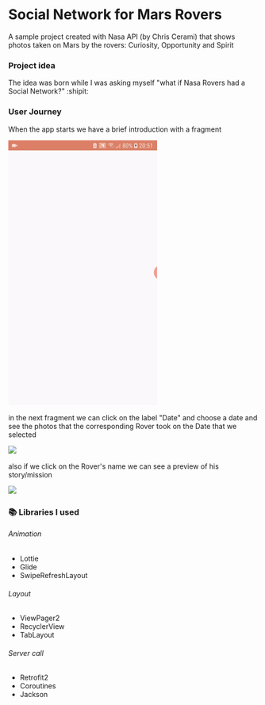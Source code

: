 # Social Network for Mars Rovers 

A sample project created with Nasa API (by Chris Cerami) that shows photos taken on Mars by the rovers: Curiosity, Opportunity and Spirit

### Project idea

The idea was born while I was asking myself "what if Nasa Rovers had a Social Network?" :shipit:

### User Journey

When the app starts we have a brief introduction with a fragment

<img src="demoInfo.gif" width="300" />

in the next fragment we can click on the label "Date" and choose a date and see the photos that the corresponding Rover took on the Date that we selected

<img src="demoMain.gif" width="300" />

also if we click on the Rover's name we can see a preview of his story/mission

<img src="demoRover.gif" width="300" />



### :books: Libraries I used 
###### Animation
- Lottie
- Glide
- SwipeRefreshLayout
###### Layout
- ViewPager2
- RecyclerView
- TabLayout
###### Server call
- Retrofit2
- Coroutines
- Jackson

